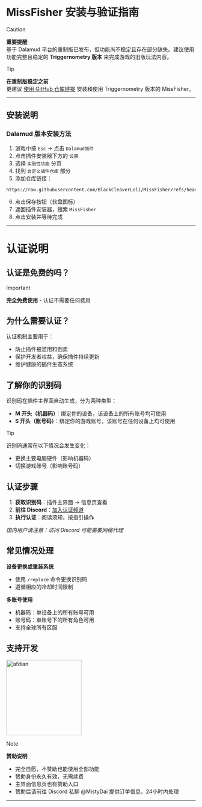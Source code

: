 # MissFisher 安装与验证指南  
  
> [!CAUTION]  
> **重要提醒**    
> 基于 Dalamud 平台的重制版已发布，但功能尚不稳定且存在部分缺失。建议使用功能完整且稳定的 **Triggernometry 版本** 来完成游戏的旧版玩法内容。  
  
> [!TIP]  
> **在重制版稳定之前**    
> 更建议 [使用 GitHub 仓库链接](https://github.com/BlackCleaverLoli/MissFisher/blob/main/ReadmeForTrnVer.md#%E6%96%B9%E6%B3%95-1%E6%B7%BB%E5%8A%A0%E4%B8%BA%E8%BF%9C%E7%A8%8B%E8%A7%A6%E5%8F%91%E5%99%A8) 安装和使用 Triggernometry 版本的 MissFisher。  
  
---  
  
## 安装说明  
  
### Dalamud 版本安装方法  
1. 游戏中按 `Esc` → 点击 `Dalamud插件`  
2. 点击插件安装器下方的 `设置`  
3. 选择 `实验性功能` 分页  
4. 找到 `自定义插件仓库` 部分  
5. 添加仓库链接：  
```  
https://raw.githubusercontent.com/BlackCleaverLoli/MissFisher/refs/heads/main/MissFisher.json  
```  
6. 点击保存按钮（软盘图标）  
7. 返回插件安装器，搜索 `MissFisher`  
8. 点击安装并等待完成  
  
---  
  
# 认证说明  
  
## 认证是免费的吗？  
> [!IMPORTANT]    
**完全免费使用** - 认证不需要任何费用  
  
## 为什么需要认证？  
认证机制主要用于：  
- 防止插件被滥用和倒卖  
- 保护开发者权益，确保插件持续更新  
- 维护健康的插件生态系统  
  
## 了解你的识别码  
  
识别码在插件主界面自动生成，分为两种类型：  
  
- **M 开头（机器码）**：绑定你的设备，该设备上的所有账号均可使用  
- **S 开头（账号码）**：绑定你的游戏账号，该账号在任何设备上均可使用  
  
> [!TIP]  
识别码通常在以下情况会发生变化：  
- 更换主要电脑硬件（影响机器码）  
- 切换游戏账号（影响账号码）  
  
## 认证步骤  
  
1. **获取识别码**：插件主界面 → 信息页查看  
2. **前往 Discord**：[加入认证频道](https://discord.gg/C3KuXT7FRR)  
3. **执行认证**：阅读须知，按指引操作  
  
*国内用户请注意：访问 Discord 可能需要网络代理*  
  
## 常见情况处理  
  
**设备更换或重装系统**  
- 使用 `/replace` 命令更换识别码  
- 遵循相应的冷却时间限制  
  
**多账号使用**  
- 机器码：单设备上的所有账号可用  
- 账号码：单账号下的所有角色可用  
- 支持全球所有区服  
  
## 支持开发  
  
[<img width="200" src="https://pic1.afdiancdn.com/static/img/welcome/button-sponsorme.png" alt="afdian">](https://afdian.com/a/bcloli)  
  
> [!NOTE]  
**赞助说明**  
- 完全自愿，不赞助也能使用全部功能  
- 赞助身份永久有效，无需续费  
- 主界面信息页也有赞助入口  
- 赞助后请前往 Discord 私聊 @MistyDai 提供订单信息，24小时内处理  
  
---  
